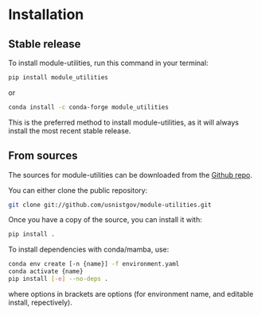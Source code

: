 # Installation

## Stable release

To install module-utilities, run this command in your terminal:

```bash
pip install module_utilities
```

or

```bash
conda install -c conda-forge module_utilities
```

This is the preferred method to install module-utilities, as it will always
install the most recent stable release.

## From sources

The sources for module-utilities can be downloaded from the [Github repo].

You can either clone the public repository:

```bash
git clone git://github.com/usnistgov/module-utilities.git
```

Once you have a copy of the source, you can install it with:

```bash
pip install .
```

To install dependencies with conda/mamba, use:

```bash
conda env create [-n {name}] -f environment.yaml
conda activate {name}
pip install [-e] --no-deps .
```

where options in brackets are options (for environment name, and editable
install, repectively).

[github repo]: https://github.com/usnistgov/module-utilities

